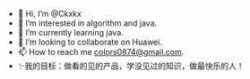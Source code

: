 - 👋 Hi, I’m @Ckxkx
- 👀 I’m interested in algorithm and java.
- 🌱 I’m currently learning java.
- 💞️ I’m looking to collaborate on Huawei.
- 📫 How to reach me colors0874@gmail.com.
- ✨我的目标：做看的见的产品，学没见过的知识，做最快乐的人！ 

<!---
Ckxkx/Ckxkx is a ✨ special ✨ repository because its `README.md` (this file) appears on your GitHub profile.
You can click the Preview link to take a look at your changes.
--->
